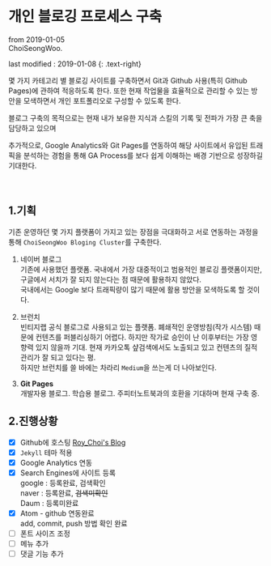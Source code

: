 # 개인 블로깅 프로세스 구축

from 2019-01-05  
ChoiSeongWoo.

last modified : 2019-01-08 {: .text-right}
<br>

몇 가지 카테고리 별 블로깅 사이트를 구축하면서 Git과 Github 사용(특히 Github Pages)에 관하여 적응하도록 한다. 또한 현재 작업물을 효율적으로 관리할 수 있는 방안을 모색하면서 개인 포트폴리오로 구성할 수 있도록 한다.

블로그 구축의 목적으로는 현재 내가 보유한 지식과 스킬의 기록 및 전파가 가장 큰 축을 담당하고 있으며

추가적으로, Google Analytics와 Git Pages를 연동하여 해당 사이트에서 유입된 트래픽을 분석하는 경험을 통해 GA Process를 보다 쉽게 이해하는 배경 기반으로 성장하길 기대한다.
</br></br></br>

1.기획
---
기존 운영하던 몇 가지 플랫폼이 가지고 있는 장점을 극대화하고 서로 연동하는 과정을 통해 `ChoiSeongWoo Bloging Cluster`를 구축한다.

1. 네이버 블로그  
   기존에 사용했던 플랫폼. 국내에서 가장 대중적이고 범용적인 블로깅 플랫폼이지만, 구글에서 서치가 잘 되지 않는다는 점 때문에 활용하지 않았다.  
   국내에서는 Google 보다 트래픽량이 많기 때문에 활용 방안을 모색하도록 할 것이다.


2. 브런치  
   빈티지랩 공식 블로그로 사용되고 있는 플랫폼. 폐쇄적인 운영방침(작가 시스템) 때문에 컨텐츠를 퍼블리싱하기 어렵다. 하지만 작가로 승인이 난 이후부터는 가장 영향력 있지 않을까 기대. 현재 카카오톡 샾검색에서도 노출되고 있고 컨텐츠의 질적 관리가 잘 되고 있다는 평.  
   하지만 브런치를 쓸 바에는 차라리 `Medium`을 쓰는게 더 나아보인다.

3. **Git Pages**  
   개발자용 블로그. 학습용 블로그. 주피터노트북과의 호환을 기대하며 현재 구축 중.



2.진행상황
---
- [x] Github에 호스팅 [Roy_Choi's Blog]('choiseongwoo.github.io')
- [x] `Jekyll` 테마 적용
- [x] Google Analytics 연동
- [x] Search Engines에 사이트 등록  
  google : 등록완료, 검색확인  
  naver : 등록완료, ~~검색미확인~~  
  Daum : 등록미완료
- [x] Atom - github 연동완료  
  add, commit, push 방법 확인 완료
- [ ] 폰트 사이즈 조정
- [ ] 메뉴 추가
- [ ] 댓글 기능 추가

